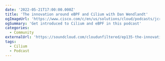 ```yaml
---
date: '2022-05-21T17:00:00.000Z'
title: 'The innovation around eBPF and Cilium with Dan Wendlandt'
ogImageUrl: 'https://www.cisco.com/c/en/us/solutions/cloud/podcasts/jcr:content/Grid/category_atl_dad2/layout-category-atl/blade/bladeContents1/tile_copy_1229922222.img.png/1653369361815.png'
ogSummary: 'Get introduced to Cilium and eBPF in this podcast'
categories:
  - Community
externalUrl: 'https://soundcloud.com/cloudunfiltered/ep135-the-innovation-around-ebpf-and-cilium-with-dan-wendlandt?'
tags:
  - Cilium
  - Podcast
---
```

